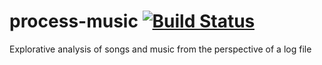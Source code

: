 # process-music [![Build Status](https://travis-ci.com/K-u-K/process-music.svg?branch=master)](https://travis-ci.com/K-u-K/process-music)
Explorative analysis of songs and music from the perspective of a log file 
